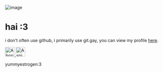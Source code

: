 ![image](https://github.com/user-attachments/assets/956901ce-e3f2-4dd9-af34-3fe51f198359)

# hai :3 

i don't often use github, i primarily use git.gay, you can view my profile [here](https://git.gay/iris).

<a href="https://pillowfort.social/posts/1632320">
  <img alt="A horizontal transgender flag - blue, pink, white, pink, blue going across horizontally."
    src="https://88x31.kate.pet/flag-trans.png" height="31" />
</a> 
<a href="https://alyx.sh/posts/hrt-geocities-buttons/">
  <img alt="A spinning vial of estradiol, with text to the right saying powered by estrogen"
    src="https://88x31.kate.pet/hrt-e2vial.gif" height="31" />
</a>

yummyestrogen:3
